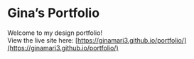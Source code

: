 # Gina’s Portfolio

Welcome to my design portfolio!  
View the live site here: [https://ginamari3.github.io/portfolio/](https://ginamari3.github.io/portfolio/)

